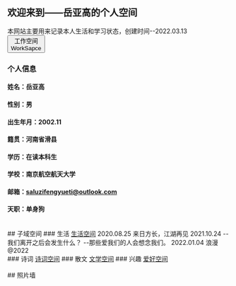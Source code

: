 ## 欢迎来到——岳亚高的个人空间
本网站主要用来记录本人生活和学习状态，创建时间--2022.03.13<br/>
<a href="https://yueyagao.github.io/"><button>工作空间<br/>WorkSapce</button></a>
### 个人信息
#### 姓名：岳亚高
#### 性别：男
#### 出生年月：2002.11
#### 籍贯：河南省滑县
#### 学历：在读本科生
#### 学校：南京航空航天大学
#### 邮箱：saluzifengyueti@outlook.com
#### 天职：单身狗
<br/>
## 子域空间
### 生活    <a href="/life.html">生活空间</a>
    2020.08.25
    来日方长，江湖再见
    2021.10.24
    --我们离开之后会发生什么？
    --那些爱我们的人会想念我们。
    2022.01.04
    浪漫@2022

<br/>
### 诗词    <a href="/poem.html">诗词空间</a>
### 散文    <a href="/literature.html">文学空间</a>
### 兴趣    <a href="/interest.html">爱好空间</a>
<br/>
<br/>
## 照片墙
